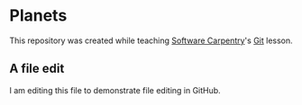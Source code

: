 # Planets

This repository was created while teaching [Software Carpentry](https://software-carpentry.org/)'s [Git](https://swcarpentry.github.io/git-novice/) lesson.

## A file edit

I am editing this file to demonstrate file editing in GitHub.
